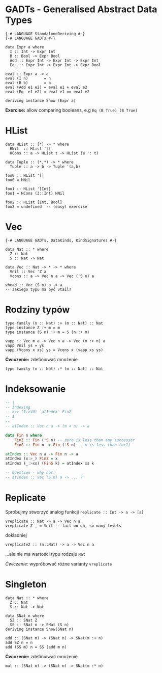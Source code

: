 # GADTs - Generalised Abstract Data Types

```
{-# LANGUAGE StandaloneDeriving #-}
{-# LANGUAGE GADTs #-}

data Expr a where
  I :: Int -> Expr Int
  B :: Bool -> Expr Bool
  Add :: Expr Int -> Expr Int -> Expr Int
  Eq  :: Expr Int -> Expr Int -> Expr Bool
  
eval :: Expr a -> a
eval (I n)       = n
eval (B b)       = b
eval (Add e1 e2) = eval e1 + eval e2
eval (Eq  e1 e2) = eval e1 == eval e2

deriving instance Show (Expr a)
```

**Exercise:** allow comparing booleans, e.g `Eq (B True) (B True)`

# HList

```
data HList :: [*] -> * where
  HNil  :: HList '[]
  HCons :: a -> HList t -> HList (a ': t)

data Tuple :: (*,*) -> * where
  Tuple :: a -> b -> Tuple '(a,b)

foo0 :: HList '[]
foo0 = HNil

foo1 :: HList '[Int]
foo1 = HCons (3::Int) HNil

foo2 :: HList [Int, Bool]
foo2 = undefined  -- (easy) exercise
```

# Vec

``` {.haskell}
{-# LANGUAGE GADTs, DataKinds, KindSignatures #-}

data Nat :: * where
  Z :: Nat
  S :: Nat -> Nat

data Vec :: Nat -> * -> * where
  Vnil :: Vec 'Z a
  Vcons :: a -> Vec n a -> Vec ('S n) a

vhead :: Vec (S n) a -> a
-- Jakiego typu ma być vtail?
```

# Rodziny typów

``` {.haskell}
type family (n :: Nat) :+ (m :: Nat) :: Nat
type instance Z :+ m = m
type instance (S n) :+ m = S (n :+ m)

vapp :: Vec m a -> Vec n a -> Vec (m :+ n) a
vapp Vnil ys = ys
vapp (Vcons x xs) ys = Vcons x (vapp xs ys)
```

**Ćwiczenie:** zdefiniować mnożenie
``` {.haskell}
type family (n :: Nat) :* (m :: Nat) :: Nat
```

# Indeksowanie

``` haskell
-- |
-- Indexing
-- >>> (1:>V0) `atIndex` FinZ
-- 1
--
-- atIndex :: Vec n a -> (m < n) -> a

data Fin n where
    FinZ :: Fin ('S n) -- zero is less than any successor
    FinS :: Fin n -> Fin ('S n) -- n is less than (n+1)

atIndex :: Vec n a -> Fin n -> a
atIndex (x:>_) FinZ = x
atIndex (_:>xs) (FinS k) = atIndex xs k

-- Question - why not:
-- atIndex :: Vec (S n) a -> ... ?
```

# Replicate

Spróbujmy stworzyć analog funkcji `replicate :: Int -> a -> [a]`

``` {.haskell}
vreplicate :: Nat -> a -> Vec n a
vreplicate Z _ = Vnil -- fail on oh, so many levels
```

dokładniej

``` {.haskell}
vreplicate2 :: (n::Nat) -> a -> Vec n a
```

...ale nie ma wartości typu rodzaju `Nat`

*Ćwiczenie:* wypróbować różne varianty `vreplicate`

# Singleton

``` {.haskell}
data Nat :: * where
  Z :: Nat
  S :: Nat -> Nat

data SNat n where
  SZ :: SNat Z
  SS :: SNat n -> SNat (S n)
deriving instance Show(SNat n)

add :: (SNat m) -> (SNat n) -> SNat(m :+ n)
add SZ n = n
add (SS m) n = SS (add m n)
```
**Ćwiczenie:** zdefiniować mnożenie
``` {.haskell}
mul :: (SNat m) -> (SNat n) -> SNat(m :* n)
```
